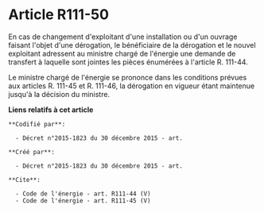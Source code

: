 # Article R111-50

En cas de changement d'exploitant d'une installation ou d'un ouvrage faisant l'objet d'une dérogation, le bénéficiaire de la
dérogation et le nouvel exploitant adressent au ministre chargé de l'énergie une demande de transfert à laquelle sont jointes
les pièces énumérées à l'article R. 111-44. 

Le ministre chargé de l'énergie se prononce dans les conditions prévues aux articles R. 111-45 et R. 111-46, la dérogation en
vigueur étant maintenue jusqu'à la décision du ministre.

**Liens relatifs à cet article**

	**Codifié par**:

	  - Décret n°2015-1823 du 30 décembre 2015 - art.

	**Créé par**:

	  - Décret n°2015-1823 du 30 décembre 2015 - art.

	**Cite**:

	  - Code de l'énergie - art. R111-44 (V)
	  - Code de l'énergie - art. R111-45 (V)
